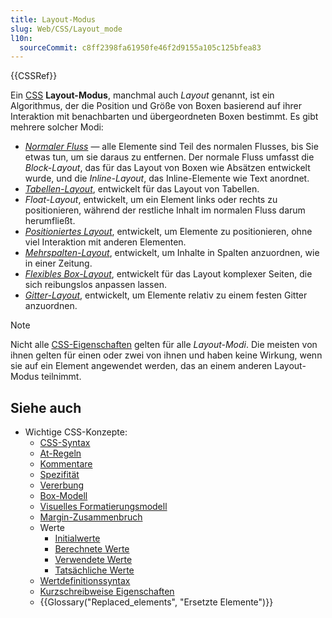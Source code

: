 ```yaml
---
title: Layout-Modus
slug: Web/CSS/Layout_mode
l10n:
  sourceCommit: c8ff2398fa61950fe46f2d9155a105c125bfea83
---
```


{{CSSRef}}

Ein [CSS](/de/docs/Web/CSS) **Layout-Modus**, manchmal auch _Layout_ genannt, ist ein Algorithmus, der die Position und Größe von Boxen basierend auf ihrer Interaktion mit benachbarten und übergeordneten Boxen bestimmt. Es gibt mehrere solcher Modi:

- _[Normaler Fluss](/de/docs/Web/CSS/CSS_display/Flow_layout)_ — alle Elemente sind Teil des normalen Flusses, bis Sie etwas tun, um sie daraus zu entfernen. Der normale Fluss umfasst die _Block-Layout_, das für das Layout von Boxen wie Absätzen entwickelt wurde, und die _Inline-Layout_, das Inline-Elemente wie Text anordnet.
- [_Tabellen-Layout_](/de/docs/Web/CSS/CSS_table), entwickelt für das Layout von Tabellen.
- _Float-Layout_, entwickelt, um ein Element links oder rechts zu positionieren, während der restliche Inhalt im normalen Fluss darum herumfließt.
- [_Positioniertes Layout_](/de/docs/Web/CSS/CSS_positioned_layout), entwickelt, um Elemente zu positionieren, ohne viel Interaktion mit anderen Elementen.
- [_Mehrspalten-Layout_](/de/docs/Web/CSS/CSS_multicol_layout), entwickelt, um Inhalte in Spalten anzuordnen, wie in einer Zeitung.
- [_Flexibles Box-Layout_](/de/docs/Web/CSS/CSS_flexible_box_layout), entwickelt für das Layout komplexer Seiten, die sich reibungslos anpassen lassen.
- [_Gitter-Layout_](/de/docs/Web/CSS/CSS_grid_layout), entwickelt, um Elemente relativ zu einem festen Gitter anzuordnen.

> [!NOTE]
> Nicht alle [CSS-Eigenschaften](/de/docs/Web/CSS/Reference) gelten für alle _Layout-Modi_. Die meisten von ihnen gelten für einen oder zwei von ihnen und haben keine Wirkung, wenn sie auf ein Element angewendet werden, das an einem anderen Layout-Modus teilnimmt.

## Siehe auch

- Wichtige CSS-Konzepte:
  - [CSS-Syntax](/de/docs/Web/CSS/CSS_syntax/Syntax)
  - [At-Regeln](/de/docs/Web/CSS/CSS_syntax/At-rule)
  - [Kommentare](/de/docs/Web/CSS/CSS_syntax/Comments)
  - [Spezifität](/de/docs/Web/CSS/CSS_cascade/Specificity)
  - [Vererbung](/de/docs/Web/CSS/CSS_cascade/Inheritance)
  - [Box-Modell](/de/docs/Web/CSS/CSS_box_model/Introduction_to_the_CSS_box_model)
  - [Visuelles Formatierungsmodell](/de/docs/Web/CSS/Visual_formatting_model)
  - [Margin-Zusammenbruch](/de/docs/Web/CSS/CSS_box_model/Mastering_margin_collapsing)
  - Werte
    - [Initialwerte](/de/docs/Web/CSS/CSS_cascade/initial_value)
    - [Berechnete Werte](/de/docs/Web/CSS/CSS_cascade/computed_value)
    - [Verwendete Werte](/de/docs/Web/CSS/CSS_cascade/used_value)
    - [Tatsächliche Werte](/de/docs/Web/CSS/CSS_cascade/actual_value)
  - [Wertdefinitionssyntax](/de/docs/Web/CSS/CSS_Values_and_Units/Value_definition_syntax)
  - [Kurzschreibweise Eigenschaften](/de/docs/Web/CSS/CSS_cascade/Shorthand_properties)
  - {{Glossary("Replaced_elements", "Ersetzte Elemente")}}

